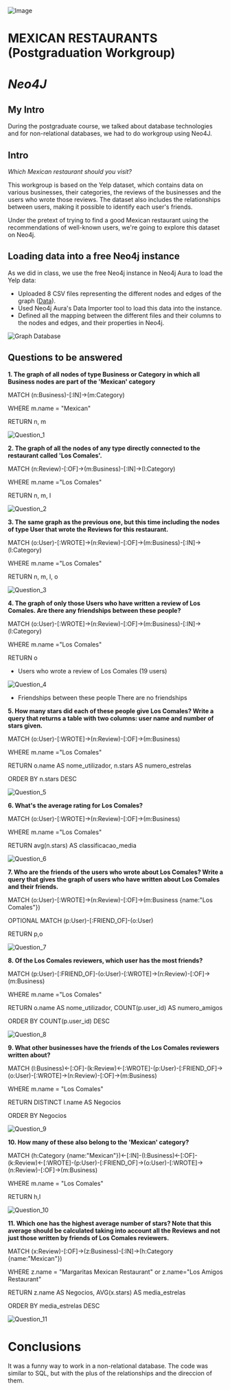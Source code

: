 ![Image](https://github.com/AnaPatSilva/Mexican_Restaurants-Postgraduate_workgroup-NEO4J/blob/main/meta.png)
# MEXICAN RESTAURANTS (Postgraduation Workgroup)
# _Neo4J_

## My Intro
During the postgraduate course, we talked about database technologies and for non-relational databases, we had to do workgroup using Neo4J.

## Intro
_Which Mexican restaurant should you visit?_

This workgroup is based on the Yelp dataset, which contains data on various businesses, their categories, the reviews of the businesses and the users who wrote those reviews. The dataset also includes the relationships between users, making it possible to identify each user's friends.

Under the pretext of trying to find a good Mexican restaurant using the recommendations of well-known users, we're going to explore this dataset on Neo4j.

## Loading data into a free Neo4j instance
As we did in class, we use the free Neo4j instance in Neo4j Aura to load the Yelp data:

- Uploaded 8 CSV files representing the different nodes and edges of the graph ([Data](https://github.com/AnaPatSilva/Mexican_Restaurants-Postgraduation_Workgroup-NEO4J/tree/main/Data)).
- Used Neo4j Aura's Data Importer tool to load this data into the instance.
- Defined all the mapping between the different files and their columns to the nodes and edges, and their properties in Neo4j.

![Graph Database](https://github.com/AnaPatSilva/Mexican_Restaurants-Postgraduation_Workgroup-NEO4J/blob/main/Images/Graph%20Database.jpg)

## Questions to be answered
**1. The graph of all nodes of type Business or Category in which all Business nodes are part of the 'Mexican' category**

MATCH (n:Business)-[:IN]->(m:Category)

WHERE m.name = "Mexican"

RETURN n, m

![Question_1](https://github.com/AnaPatSilva/Mexican_Restaurants-Postgraduation_Workgroup-NEO4J/blob/main/Images/Question_1.jpg)

**2. The graph of all the nodes of any type directly connected to the restaurant called 'Los Comales'.**

MATCH (n:Review)-[:OF]->(m:Business)-[:IN]->(l:Category)

WHERE m.name ="Los Comales"

RETURN n, m, l

![Question_2](https://github.com/AnaPatSilva/Mexican_Restaurants-Postgraduation_Workgroup-NEO4J/blob/main/Images/Question_2.jpg)

**3. The same graph as the previous one, but this time including the nodes of type User that wrote the Reviews for this restaurant.**

MATCH (o:User)-[:WROTE]->(n:Review)-[:OF]->(m:Business)-[:IN]->(l:Category)

WHERE m.name ="Los Comales"

RETURN n, m, l, o

![Question_3](https://github.com/AnaPatSilva/Mexican_Restaurants-Postgraduation_Workgroup-NEO4J/blob/main/Images/Question_3.jpg)

**4. The graph of only those Users who have written a review of Los Comales. Are there any friendships between these people?**

MATCH (o:User)-[:WROTE]->(n:Review)-[:OF]->(m:Business)-[:IN]->(l:Category)

WHERE m.name ="Los Comales"

RETURN o

- Users who wrote a review of Los Comales (19 users)

![Question_4](https://github.com/AnaPatSilva/Mexican_Restaurants-Postgraduation_Workgroup-NEO4J/blob/main/Images/Question_4.jpg)

- Friendships between these people
There are no friendships

**5. How many stars did each of these people give Los Comales? Write a query that returns a table with two columns: user name and number of stars given.**

MATCH (o:User)-[:WROTE]->(n:Review)-[:OF]->(m:Business)

WHERE m.name ="Los Comales"

RETURN o.name AS nome_utilizador, n.stars AS numero_estrelas

ORDER BY n.stars DESC

![Question_5](https://github.com/AnaPatSilva/Mexican_Restaurants-Postgraduation_Workgroup-NEO4J/blob/main/Images/Question_5.jpg)

**6. What's the average rating for Los Comales?**

MATCH (o:User)-[:WROTE]->(n:Review)-[:OF]->(m:Business)

WHERE m.name ="Los Comales"

RETURN avg(n.stars) AS classificacao_media

![Question_6](https://github.com/AnaPatSilva/Mexican_Restaurants-Postgraduation_Workgroup-NEO4J/blob/main/Images/Question_6.jpg)

**7. Who are the friends of the users who wrote about Los Comales? Write a query that gives the graph of users who have written about Los Comales and their friends.**

MATCH (o:User)-[:WROTE]->(n:Review)-[:OF]->(m:Business {name:"Los Comales"})

OPTIONAL MATCH (p:User)-[:FRIEND_OF]-(o:User)

RETURN p,o

![Question_7](https://github.com/AnaPatSilva/Mexican_Restaurants-Postgraduation_Workgroup-NEO4J/blob/main/Images/Question_7.jpg)

**8. Of the Los Comales reviewers, which user has the most friends?**

MATCH (p:User)-[:FRIEND_OF]-(o:User)-[:WROTE]->(n:Review)-[:OF]->(m:Business)

WHERE m.name ="Los Comales"

RETURN o.name AS nome_utilizador, COUNT(p.user_id) AS numero_amigos

ORDER BY COUNT(p.user_id) DESC

![Question_8](https://github.com/AnaPatSilva/Mexican_Restaurants-Postgraduation_Workgroup-NEO4J/blob/main/Images/Question_8.jpg)

**9. What other businesses have the friends of the Los Comales reviewers written about?**

MATCH (l:Business)<-[:OF]-(k:Review)<-[:WROTE]-(p:User)-[:FRIEND_OF]->(o:User)-[:WROTE]->(n:Review)-[:OF]->(m:Business)

WHERE m.name = "Los Comales"

RETURN DISTINCT l.name AS Negocios

ORDER BY Negocios

![Question_9](https://github.com/AnaPatSilva/Mexican_Restaurants-Postgraduation_Workgroup-NEO4J/blob/main/Images/Question_9.jpg)

**10. How many of these also belong to the 'Mexican' category?**

MATCH (h:Category {name:"Mexican"})<-[:IN]-(l:Business)<-[:OF]-(k:Review)<-[:WROTE]-(p:User)-[:FRIEND_OF]->(o:User)-[:WROTE]->(n:Review)-[:OF]->(m:Business)

WHERE m.name = "Los Comales"

RETURN h,l

![Question_10](https://github.com/AnaPatSilva/Mexican_Restaurants-Postgraduation_Workgroup-NEO4J/blob/main/Images/Question_10.jpg)

**11. Which one has the highest average number of stars? Note that this average should be calculated taking into account all the Reviews and not just those written by friends of Los Comales reviewers.**

MATCH (x:Review)-[:OF]->(z:Business)-[:IN]->(h:Category {name:"Mexican"})

WHERE z.name = "Margaritas Mexican Restaurant" or z.name="Los Amigos Restaurant"

RETURN z.name AS Negocios, AVG(x.stars) AS media_estrelas

ORDER BY media_estrelas DESC

![Question_11](https://github.com/AnaPatSilva/Mexican_Restaurants-Postgraduation_Workgroup-NEO4J/blob/main/Images/Question_11.jpg)


# Conclusions
It was a funny way to work in a non-relational database.
The code was similar to SQL, but with the plus of the relationships and the direccion of them.
